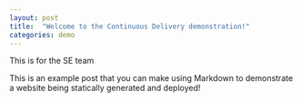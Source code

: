 ```yaml
---
layout: post
title:  "Welcome to the Continuous Delivery demonstration!"
categories: demo
---
```


This is for the SE team

This is an example post that you can make using Markdown to demonstrate a website being statically generated and deployed!
